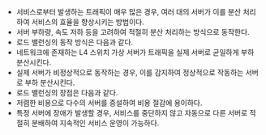 - 서비스로부터 발생하는 트래픽이 매우 많은 경우, 여러 대의 서버가 이를 분산 처리하여 서비스의 효율을 향상시키는 방법이다.
- 서버 부하량, 속도 저하 등을 고려하여 적절히 분산 처리하는 방식으로 동작한다.
- 로드 밸런싱의 동작 방식은 다음과 같다.
- 네트워크에 존재하는 L4 스위치 가상 서버가 트래픽을 실제 서버로 균일하게 부하 분산시킨다.
- 실제 서버가 비정상적으로 동작하는 경우, 이를 감지하여 정상적으로 작동하는 서버로 부하 분산시킨다.
- 로드 밸런싱의 장점은 다음과 같다.
- 저렴한 비용으로 다수의 서버를 증설하여 비용 절감에 용이하다.
- 특정 서버에 장애가 발생할 경우, 서비스를 중단하지 않고 자동으로 다른 서버로 적절히 분배하여 지속적인 서비스 운영이 가능하다.
